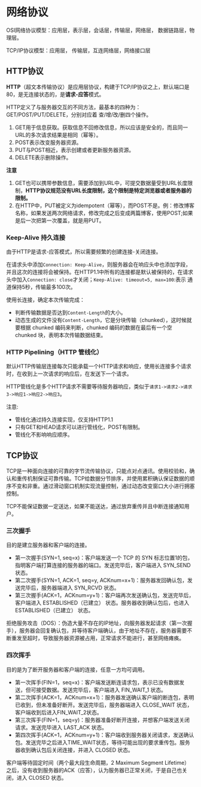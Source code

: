 # 网络协议

OSI网络协议模型：应用层，表示层，会话层，传输层，网络层，    数据链路层，物理层。

TCP/IP协议模型：应用层，              传输层，互连网络层，网络接口层


## HTTP协议

**HTTP**（超文本传输协议）是应用层协议，构建于TCP/IP协议之上，默认端口是80，是无连接状态的，是**请求-应答**模式。

HTTP定义了与服务器交互的不同方法，最基本的四种为：GET/POST/PUT/DELETE，分别对应着 查/增/改/删四个操作。

1. GET用于信息获取。获取信息不回修改信息，所以应该是安全的，而且同一URL的多次请求结果是相同（幂等）。
2. POST表示改变服务器资源。
3. PUT与POST相近，表示创建或者更新服务器资源。
4. DELETE表示删除操作。

**注意**

1. GET也可以携带参数信息，需要添加到URL中，可提交数据量受到URL长度限制，**HTTP协议规范没有URL长度限制，这个限制是特定浏览器或者服务器的限制。**
2. 在HTTP中，PUT被定义为idempotent（幂等），而POST不是。例：修改博客名称，如果发送两次网络请求，修改完成之后变成两篇博客，使用POST;如果是后一次把第一次覆盖，就是用PUT。

### Keep-Alive 持久连接

由于HTTP是请求-应答模式，所以需要频繁的创建连接-关闭连接。

在请求头中添加```Connection: Keep-Alive```，则服务器会在响应头中也添加字段，并且这次的连接将会被保持。在HTTP1.1中所有的连接都是默认被保持的，在请求头中加入```Connection: close```才关闭；```Keep-Alive: timeout=5, max=100```:表示 通道保持5秒，传输最多100次。

使用长连接，确定本次传输完成：
* 判断传输数据是否达到```Content-Length```的大小。
* 动态生成的文件没有```Content-Length```，它是分块传输（chunked），这时候就要根据 chunked 编码来判断，chunked 编码的数据在最后有一个空 chunked 块，表明本次传输数据结束。

### HTTP Pipelining（HTTP 管线化）

默认HTTP传输层连接每次只能承载一个HTTP请求和响应，使用长连接多个请求时，在收到上一次请求的响应后，在发送下一个请求。

HTTP管线化是多个HTTP请求不需要等待服务器响应，类似于```请求1->请求2->请求3->响应1->响应2->响应3```。

注意:
* 管线化通过持久连接实现，仅支持HTTP1.1
* 只有GET和HEAD请求可以进行管线化，POST有限制。
* 管线化不影响响应顺序。

## TCP协议

TCP是一种面向连接的可靠的字节流传输协议，只能点对点通讯。使用校验和，确认和重传机制保证可靠传输。TCP给数据分节排序，并使用累积确认保证数据的顺序不变和非重。通过滑动窗口机制实现流量控制，通过动态改变窗口大小进行拥塞控制。

TCP不能保证数据一定送达，如果不能送达，通过放弃重传并且中断连接通知用户。

### 三次握手

目的是建立服务器和客户端的连接。

* 第一次握手(SYN=1, seq=x)：客户端发送一个 TCP 的 SYN 标志位置1的包，指明客户端打算连接的服务器的端口。发送完毕后，客户端进入 SYN_SEND 状态。
* 第二次握手(SYN=1, ACK=1, seq=y, ACKnum=x+1)：服务器发回确认包，发送完毕后，服务器端进入 SYN_RCVD 状态。
* 第三次握手(ACK=1，ACKnum=y+1)：客户端再次发送确认包，发送完毕后，客户端进入 ESTABLISHED（已建立） 状态。服务器收到确认包后，也进入ESTABLISHED（已建立） 状态。

拒绝服务攻击（DOS）：伪造大量不存在的IP地址，向服务器发起请求（第一次握手），服务器会回复确认包，并等待客户端确认，由于地址不存在，服务器需要不断重发至超时，导致服务器资源被占用，正常请求不能进行，甚至网络瘫痪。

### 四次挥手

目的是为了断开服务器和客户端的连接，任意一方均可调用。

* 第一次挥手(FIN=1，seq=x)：客户端发送断连请求包，表示已没有数据发送，但可接受数据。发送完毕后，客户端进入 FIN_WAIT_1 状态。
* 第二次挥手(ACK=1，ACKnum=x+1)：服务器发送确认客户端的断连包，表明已收到，但未准备好断开。发送完毕后，服务器端进入 CLOSE_WAIT 状态，客户端收到后进入FIN_WAIT_2状态。
* 第三次挥手(FIN=1，seq=y)：服务器准备好断开连接，并想客户端发送关闭请求。发送完毕进入 LAST_ACK 状态。
* 第四次挥手(ACK=1，ACKnum=y+1)：客户端收到服务器关闭请求，发送确认包。发送完毕之后进入TIME_WAIT状态，等待可能出现的要求重传包。服务器收到确认包后关闭连接，并进入 CLOSED 状态。

客户端等待固定时间（两个最大段生命周期，2 Maximum Segment Lifetime）之后，没有收到服务器的ACK（应答），认为服务器已正常关闭，于是自己也关闭，进入 CLOSED 状态。
